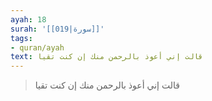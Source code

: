 ```yaml
---
ayah: 18
surah: '[[019|سورة]]'
tags:
- quran/ayah
text: قالت إني أعوذ بالرحمن منك إن كنت تقيا
---
```

> قالت إني أعوذ بالرحمن منك إن كنت تقيا
